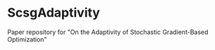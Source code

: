 # ScsgAdaptivity
Paper repository for "On the Adaptivity of Stochastic Gradient-Based Optimization"
